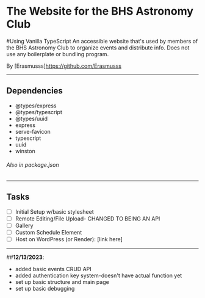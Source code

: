 <h1>The Website for the BHS Astronomy Club</h1>
#Using Vanilla TypeScript
An accessible website that's used by members of the BHS Astronomy Club to organize events and distribute info. Does not use any boilerplate or bundling program.

By [Erasmusss]https://github.com/Erasmusss

---
<h2>Dependencies</h2>
<ul>
    <li>@types/express</li>
    <li>@types/typescript</li>
    <li>@types/uuid</li>
    <li>express</li>
    <li>serve-favicon</li>
    <li>typescript</li>
    <li>uuid</li>
    <li>winston</li>
</ul>
<h6>Also in package.json</h6>

---
<h2>Tasks</h2>

- [ ] Initial Setup w/basic stylesheet
- [ ] Remote Editing/File Upload- CHANGED TO BEING AN API
- [ ] Gallery
- [ ] Custom Schedule Element
- [ ] Host on WordPress (or Render): [link here]

---

##**12/13/2023**:
* added basic events CRUD API
* added authentication key system-doesn't have actual function yet
* set up basic structure and main page
* set up basic debugging